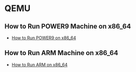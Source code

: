 # QEMU

## How to Run POWER9 Machine on x86_64
- [How to Run POWER9 on x86_64](HowToRunPOWER9onX86_64.md)

## How to Run ARM Machine on x86_64
- [How to Run ARM on x86_64](HowToRunARMonX86_64.md)